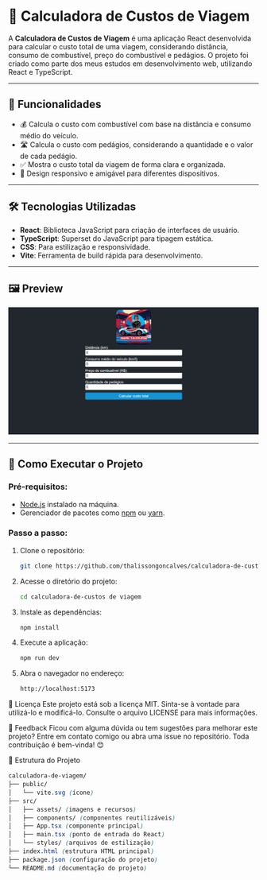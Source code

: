 # 🚗 Calculadora de Custos de Viagem

A **Calculadora de Custos de Viagem** é uma aplicação React desenvolvida para calcular o custo total de uma viagem, considerando distância, consumo de combustível, preço do combustível e pedágios. O projeto foi criado como parte dos meus estudos em desenvolvimento web, utilizando React e TypeScript.

---

## 🎯 **Funcionalidades**
- 💰 Calcula o custo com combustível com base na distância e consumo médio do veículo.
- 🛣️ Calcula o custo com pedágios, considerando a quantidade e o valor de cada pedágio.
- ✅ Mostra o custo total da viagem de forma clara e organizada.
- 📱 Design responsivo e amigável para diferentes dispositivos.

---

## 🛠 **Tecnologias Utilizadas**
- **React**: Biblioteca JavaScript para criação de interfaces de usuário.
- **TypeScript**: Superset do JavaScript para tipagem estática.
- **CSS**: Para estilização e responsividade.
- **Vite**: Ferramenta de build rápida para desenvolvimento.

---

## 🖼 **Preview**

![Calculadora de Custos de Viagem](./src/assets/preview.png)

---

## 🚀 **Como Executar o Projeto**

### Pré-requisitos:
- [Node.js](https://nodejs.org/) instalado na máquina.
- Gerenciador de pacotes como [npm](https://www.npmjs.com/) ou [yarn](https://yarnpkg.com/).

### Passo a passo:
1. Clone o repositório:
   ```bash
   git clone https://github.com/thalissongoncalves/calculadora-de-custos-de-viagem

2. Acesse o diretório do projeto:
   ```bash
   cd calculadora-de-custos de viagem

3. Instale as dependências:
   ```bash
   npm install

4. Execute a aplicação:
   ```bash
   npm run dev

5. Abra o navegador no endereço:
   ```bash
   http://localhost:5173

📄 Licença
Este projeto está sob a licença MIT. Sinta-se à vontade para utilizá-lo e modificá-lo.
Consulte o arquivo LICENSE para mais informações.

💬 Feedback Ficou com alguma dúvida ou tem sugestões para melhorar este projeto? Entre em contato comigo ou abra uma issue no repositório. Toda contribuição é bem-vinda! 😊

📁 Estrutura do Projeto
   ```scss
   calculadora-de-viagem/
   ├── public/
   │   └── vite.svg (ícone)
   ├── src/
   │   ├── assets/ (imagens e recursos)
   │   ├── components/ (componentes reutilizáveis)
   │   ├── App.tsx (componente principal)
   │   ├── main.tsx (ponto de entrada do React)
   │   └── styles/ (arquivos de estilização)
   ├── index.html (estrutura HTML principal)
   ├── package.json (configuração do projeto)
   └── README.md (documentação do projeto)

